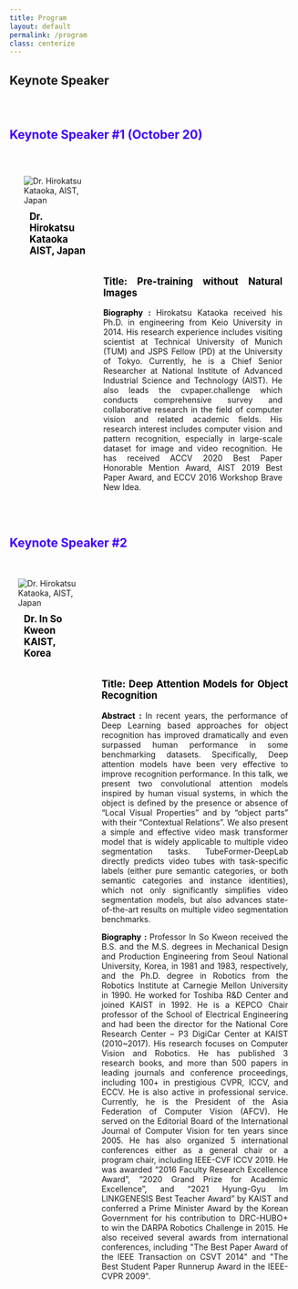 ```yaml
---
title: Program
layout: default
permalink: /program
class: centerize
---
```


## Keynote Speaker

<div style="height: 1rem;"></div>
<div class="hr"></div>
<div style="height: 1rem;"></div>
<div class="col" style="display: flex; flex-direction: column;">
    <p style="font-size: 1.5em; font-weight: bold; margin-bottom: 50px; color:rgb(65, 0, 249)">
        Keynote Speaker #1 (October 20)
    </p>
    <div class="row" style="margin:10px;">
        <div style="width:25%; float: left; position: relative; min-height: 1px; padding-right: 15px; padding-left:15px">
            <img style="margin: 0px" src="https://hirokatsukataoka.net/wp/wp-content/themes/kataoka_en/images/kataoka_photo.png" alt="Dr. Hirokatsu Kataoka, AIST, Japan">
            <p style="color: black; font-weight: bold; font-size: 1.2em; margin-top: 10px; padding: 0 10px;">
                    Dr. Hirokatsu Kataoka <br>AIST, Japan
            </p>
        </div>
        <div style="width:65%; float: right; position: relative; min-height: 1px; padding-right: 15px; padding-left:15px">
            <p style="font-size: 1.2em; font-weight: bold; color: black; text-align: justify;">
                Title: Pre-training without Natural Images
            </p>
            <p style="text-align: justify;">
                <sapn style="color: black; font-weight: bold;">Biography : </sapn> Hirokatsu Kataoka received his Ph.D. in engineering from Keio University in 2014. His research experience includes visiting scientist at Technical University of Munich (TUM) and JSPS Fellow (PD) at the University of Tokyo. Currently, he is a Chief Senior Researcher at National Institute of Advanced Industrial Science and Technology (AIST). He also leads the cvpaper.challenge which conducts comprehensive survey and collaborative research in the field of computer vision and related academic fields. His research interest includes computer vision and pattern recognition, especially in large-scale dataset for image and video recognition. He has received ACCV 2020 Best Paper Honorable Mention Award, AIST 2019 Best Paper Award, and ECCV 2016 Workshop Brave New Idea.
            </p>
        </div>
    </div>
    <div style="height: 1rem;"></div>
    <div class="hr"></div>
    <div style="height: 1rem;"></div>
    <p style="font-size: 1.5em; font-weight: bold; margin-bottom: 50px; color:rgb(65, 0, 249)">
        Keynote Speaker #2
    </p>
    <div class="row">
        <div style="width:25%; float: left; position: relative; min-height: 1px; padding-right: 15px; padding-left:15px">
            <img style="margin: 0px" src="https://manuscriptlink-society-file.s3.ap-northeast-1.amazonaws.com/kism/conference/sma2022fall/keynote/1.jpg" alt="Dr. Hirokatsu Kataoka, AIST, Japan">
            <p style="color: black; font-weight: bold; font-size: 1.2em; margin-top: 10px; padding: 0 10px;">
                    Dr. In So Kweon <br> KAIST, Korea
            </p>
        </div>
        <div style="width:65%; float: right; position: relative; min-height: 1px; padding-right: 15px; padding-left:15px">
            <p style="font-size: 1.2em; font-weight: bold; color: black; text-align: justify;">
                Title: Deep Attention Models for Object Recognition
            </p>
            <p style="text-align: justify;">
                <sapn style="color: black; font-weight: bold;">Abstract : </sapn> In recent years, the performance of Deep Learning based approaches for object recognition has improved dramatically and even surpassed human performance in some benchmarking datasets. Specifically, Deep attention models have been very effective to improve recognition performance. In this talk, we present two convolutional attention models inspired by human visual systems, in which the object is defined by the presence or absence of “Local Visual Properties” and by “object parts” with their “Contextual Relations”. We also present a simple and effective video mask transformer model that is widely applicable to multiple video segmentation tasks. TubeFormer-DeepLab directly predicts video tubes with task-specific labels (either pure semantic categories, or both semantic categories and instance identities), which not only significantly simplifies video segmentation models, but also advances state-of-the-art results on multiple video segmentation benchmarks.
            </p>
            <p style="text-align: justify;">
                <sapn style="color: black; font-weight: bold;">Biography : </sapn> Professor In So Kweon received the B.S. and the M.S. degrees in Mechanical Design and Production Engineering from Seoul National University, Korea, in 1981 and 1983, respectively, and the Ph.D. degree in Robotics from the Robotics Institute at Carnegie Mellon University in 1990. He worked for Toshiba R&D Center and joined KAIST in 1992. He is a KEPCO Chair professor of the School of Electrical Engineering and had been the director for the National Core Research Center – P3 DigiCar Center at KAIST (2010~2017). His research focuses on Computer Vision and Robotics. He has published 3 research books, and more than 500 papers in leading journals and conference proceedings, including 100+ in prestigious CVPR, ICCV, and ECCV. He is also active in professional service. Currently, he is the President of the Asia Federation of Computer Vision (AFCV). He served on the Editorial Board of the International Journal of Computer Vision for ten years since 2005. He has also organized 5 international conferences either as a general chair or a program chair, including IEEE-CVF ICCV 2019. He was awarded “2016 Faculty Research Excellence Award”, “2020 Grand Prize for Academic Excellence”, and “2021 Hyung-Gyu Im LINKGENESIS Best Teacher Award” by KAIST and conferred a Prime Minister Award by the Korean Government for his contribution to DRC-HUBO+ to win the DARPA Robotics Challenge in 2015. He also received several awards from international conferences, including "The Best Paper Award of the IEEE Transaction on CSVT 2014" and "The Best Student Paper Runnerup Award in the IEEE-CVPR 2009".
            </p>
        </div>
    </div>
</div>

<br>
